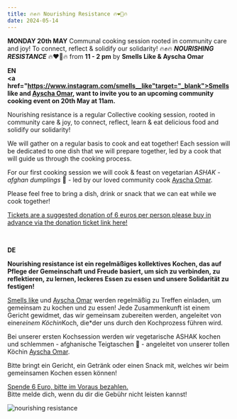 ```yaml
---
title: 🔥✊🔥 Nourishing Resistance 🔥❤️‍🔥🔥 
date: 2024-05-14
---
```


**MONDAY 20th MAY** Communal cooking session rooted in community care and joy! To connect, reflect & solidify our solidarity! 🔥✊🔥 ***NOURISHING RESISTANCE*** 🔥❤️‍🔥🔥 from **11 - 2 pm** by **Smells Like & Ayscha Omar**

**EN**
<br>
**<a href="https://www.instagram.com/smells__like"target="_blank">Smells like</a> and <a href="https://www.instagram.com/ayschotthesheriff/">Ayscha Omar</a>, want to invite you to an upcoming community cooking event  on 20th May at 11am.**

Nourishing resistance is a regular Collective cooking session, rooted in community care & joy, to connect, reflect, learn & eat delicious food and solidify our solidarity!

We will gather on a regular basis to cook and eat together! Each session will be dedicated to one dish that we will prepare together, led by a cook that will guide us through the cooking process.

For our first cooking session we will cook & feast on vegetarian *ASHAK - afghan dumplings* 🥟 - led by our loved community cook <a href="https://www.instagram.com/ayschotthesheriff/">Ayscha Omar</a>. 

Please feel free to bring a dish, drink or snack that we can eat while we cook together!  

<a href="https://www.eventbrite.de/e/nourishing-resistance-tickets-904347576947?aff=oddtdtcreator">Tickets are a suggested donation of 6 euros per person,please buy in advance via the donation ticket link here!</a>


<br>

**DE**
<br>

**Nourishing resistance ist ein regelmäßiges kollektives Kochen, das auf Pflege der Gemeinschaft und Freude basiert, um sich zu verbinden, zu reflektieren, zu lernen, leckeres Essen zu essen und unsere Solidarität zu festigen!**

<a href="https://www.instagram.com/smells__like">Smells like</a> und <a href="https://www.instagram.com/ayschotthesheriff/">Ayscha Omar</a> werden regelmäßig zu Treffen einladen, um gemeinsam zu kochen und zu essen! Jede Zusammenkunft ist einem Gericht gewidmet, das wir gemeinsam zubereiten werden, angeleitet von einer*einem Köchin*Koch, die*der uns durch den Kochprozess führen wird.

Bei unserer ersten Kochsession werden wir vegetarische ASHAK kochen und schlemmen - afghanische Teigtaschen 🥟 - angeleitet von unserer tollen Köchin <a href="https://www.instagram.com/ayschotthesheriff/">Ayscha Omar</a>. 

Bitte bringt ein Gericht, ein Getränk oder einen Snack mit, welches wir beim gemeinsamen Kochen essen können!  

<a href="https://www.eventbrite.de/e/nourishing-resistance-tickets-904347576947?aff=oddtdtcreator">Spende 6 Euro, bitte im Voraus bezahlen.</a>
<br> Bitte melde dich, wenn du dir die Gebühr nicht leisten kannst!



![nourishing resistance](https://github.com/brennovich/feuerundflamme.xyz/assets/115560099/a4bb7172-4926-4ba9-8e9e-e8a63b4c10b1)
